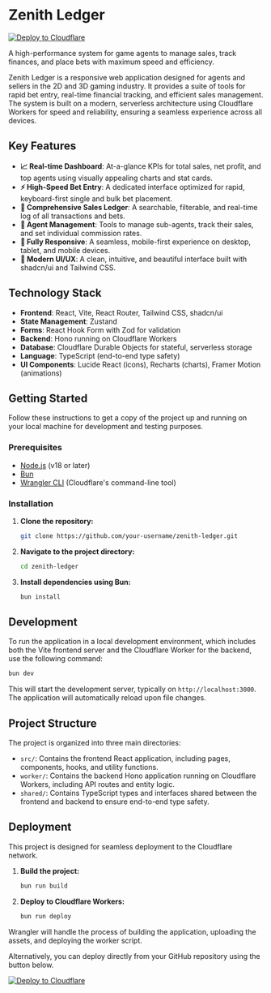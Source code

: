 # Zenith Ledger

[![Deploy to Cloudflare](https://deploy.workers.cloudflare.com/button)](https://deploy.workers.cloudflare.com/?url=https://github.com/aunghtet-star/lottery-test-1)

A high-performance system for game agents to manage sales, track finances, and place bets with maximum speed and efficiency.

Zenith Ledger is a responsive web application designed for agents and sellers in the 2D and 3D gaming industry. It provides a suite of tools for rapid bet entry, real-time financial tracking, and efficient sales management. The system is built on a modern, serverless architecture using Cloudflare Workers for speed and reliability, ensuring a seamless experience across all devices.

## Key Features

- **📈 Real-time Dashboard**: At-a-glance KPIs for total sales, net profit, and top agents using visually appealing charts and stat cards.
- **⚡ High-Speed Bet Entry**: A dedicated interface optimized for rapid, keyboard-first single and bulk bet placement.
- **📒 Comprehensive Sales Ledger**: A searchable, filterable, and real-time log of all transactions and bets.
- **👥 Agent Management**: Tools to manage sub-agents, track their sales, and set individual commission rates.
- **📱 Fully Responsive**: A seamless, mobile-first experience on desktop, tablet, and mobile devices.
- **🎨 Modern UI/UX**: A clean, intuitive, and beautiful interface built with shadcn/ui and Tailwind CSS.

## Technology Stack

- **Frontend**: React, Vite, React Router, Tailwind CSS, shadcn/ui
- **State Management**: Zustand
- **Forms**: React Hook Form with Zod for validation
- **Backend**: Hono running on Cloudflare Workers
- **Database**: Cloudflare Durable Objects for stateful, serverless storage
- **Language**: TypeScript (end-to-end type safety)
- **UI Components**: Lucide React (icons), Recharts (charts), Framer Motion (animations)

## Getting Started

Follow these instructions to get a copy of the project up and running on your local machine for development and testing purposes.

### Prerequisites

- [Node.js](https://nodejs.org/) (v18 or later)
- [Bun](https://bun.sh/)
- [Wrangler CLI](https://developers.cloudflare.com/workers/wrangler/install-and-update/) (Cloudflare's command-line tool)

### Installation

1.  **Clone the repository:**
    ```bash
    git clone https://github.com/your-username/zenith-ledger.git
    ```

2.  **Navigate to the project directory:**
    ```bash
    cd zenith-ledger
    ```

3.  **Install dependencies using Bun:**
    ```bash
    bun install
    ```

## Development

To run the application in a local development environment, which includes both the Vite frontend server and the Cloudflare Worker for the backend, use the following command:

```bash
bun dev
```

This will start the development server, typically on `http://localhost:3000`. The application will automatically reload upon file changes.

## Project Structure

The project is organized into three main directories:

-   `src/`: Contains the frontend React application, including pages, components, hooks, and utility functions.
-   `worker/`: Contains the backend Hono application running on Cloudflare Workers, including API routes and entity logic.
-   `shared/`: Contains TypeScript types and interfaces shared between the frontend and backend to ensure end-to-end type safety.

## Deployment

This project is designed for seamless deployment to the Cloudflare network.

1.  **Build the project:**
    ```bash
    bun run build
    ```

2.  **Deploy to Cloudflare Workers:**
    ```bash
    bun run deploy
    ```

Wrangler will handle the process of building the application, uploading the assets, and deploying the worker script.

Alternatively, you can deploy directly from your GitHub repository using the button below.

[![Deploy to Cloudflare](https://deploy.workers.cloudflare.com/button)](https://deploy.workers.cloudflare.com/?url=https://github.com/aunghtet-star/lottery-test-1)